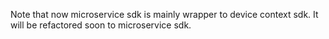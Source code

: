 Note that now microservice sdk is mainly wrapper to device context sdk. It will be refactored soon to microservice sdk.
